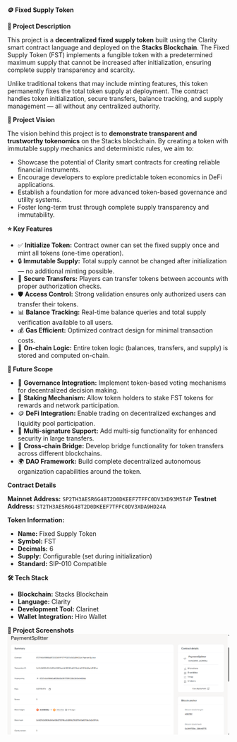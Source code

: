 **🪙 Fixed Supply Token**

**📜 Project Description**

This project is a **decentralized fixed supply token** built using the Clarity smart contract language and deployed on the **Stacks Blockchain**. The Fixed Supply Token (FST) implements a fungible token with a predetermined maximum supply that cannot be increased after initialization, ensuring complete supply transparency and scarcity.

Unlike traditional tokens that may include minting features, this token permanently fixes the total token supply at deployment. The contract handles token initialization, secure transfers, balance tracking, and supply management — all without any centralized authority.

**🔭 Project Vision**

The vision behind this project is to **demonstrate transparent and trustworthy tokenomics** on the Stacks blockchain. By creating a token with immutable supply mechanics and deterministic rules, we aim to:

* Showcase the potential of Clarity smart contracts for creating reliable financial instruments.
* Encourage developers to explore predictable token economics in DeFi applications.
* Establish a foundation for more advanced token-based governance and utility systems.
* Foster long-term trust through complete supply transparency and immutability.

**⭐ Key Features**

* ✅ **Initialize Token:** Contract owner can set the fixed supply once and mint all tokens (one-time operation).
* 🔒 **Immutable Supply:** Total supply cannot be changed after initialization — no additional minting possible.
* 🔄 **Secure Transfers:** Players can transfer tokens between accounts with proper authorization checks.
* 🛡️ **Access Control:** Strong validation ensures only authorized users can transfer their tokens.
* 📊 **Balance Tracking:** Real-time balance queries and total supply verification available to all users.
* 💰 **Gas Efficient:** Optimized contract design for minimal transaction costs.
* 🔐 **On-chain Logic:** Entire token logic (balances, transfers, and supply) is stored and computed on-chain.

**🚀 Future Scope**

* 🧩 **Governance Integration:** Implement token-based voting mechanisms for decentralized decision making.
* 🏦 **Staking Mechanism:** Allow token holders to stake FST tokens for rewards and network participation.
* 🪙 **DeFi Integration:** Enable trading on decentralized exchanges and liquidity pool participation.
* 👥 **Multi-signature Support:** Add multi-sig functionality for enhanced security in large transfers.
* 🧪 **Cross-chain Bridge:** Develop bridge functionality for token transfers across different blockchains.
* 🌍 **DAO Framework:** Build complete decentralized autonomous organization capabilities around the token.

**Contract Details**

**Mainnet Address:** `SP2TH3AESR6G48T2D0DKEEF7TFFC0DV3XD93M5T4P`
**Testnet Address:** `ST2TH3AESR6G48T2D0DKEEF7TFFC0DV3XDA9HD24A`

**Token Information:**
- **Name:** Fixed Supply Token
- **Symbol:** FST  
- **Decimals:** 6
- **Supply:** Configurable (set during initialization)
- **Standard:** SIP-010 Compatible

**🛠️ Tech Stack**
- **Blockchain:** Stacks Blockchain
- **Language:** Clarity
- **Development Tool:** Clarinet
- **Wallet Integration:** Hiro Wallet

**📸 Project Screenshots**
![Transaction](https://github.com/joysarkar83/Payment-Splitter/blob/main/image1.png)
